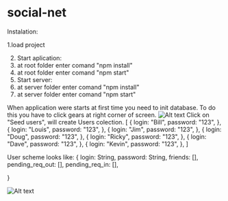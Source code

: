 # social-net

Instalation:

1.load project 

2. Start aplication:
  1. at root folder enter comand "npm install"
  2. at root folder enter comand "npm start"
3. Start server:
  1. at server folder enter comand "npm install"
  2. at server folder enter comand "npm start"
  
When application were starts at first time you need to init database.
To do this you have to click gears at right corner of screen.
![Alt text](http://dl4.joxi.net/drive/2020/02/17/0021/0128/1405056/56/7544d1dc0e.jpg)
Click on "Seed users", will create Users colection.
[
  {
    login: "Bill",
    password: "123",
  },
  {
    login: "Louis",
    password: "123",
  },
  {
    login: "Jim",
    password: "123",
  },
  {
    login: "Doug",
    password: "123",
  },
  {
    login: "Ricky",
    password: "123",
  },
  {
    login: "Dave",
    password: "123",
  },
  {
    login: "Kevin",
    password: "123",
  },
]

User scheme looks like:
{
  login: String,
  password: String,
  friends: [],
  pending_req_out: [],
  pending_req_in: [],

}



![Alt text](http://dl4.joxi.net/drive/2020/02/17/0021/0128/1405056/56/7544d1dc0e.jpg)

